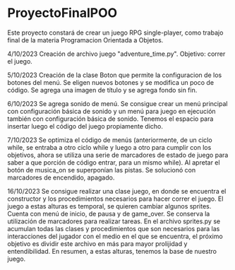 # ProyectoFinalPOO
 Este proyecto constará de crear un juego RPG single-player, como trabajo final de la materia Programacion Orientada a Objetos.

4/10/2023
Creación de archivo juego "adventure_time.py". Objetivo: correr el juego.

5/10/2023
Creación de la clase Boton que permite la configuracion de los botones del menú.
Se eligen nuevos botones y se modifica un poco de código.
Se agrega una imagen de título y se agrega fondo sin fin.

6/10/2023
Se agrega sonido de menú.
Se consigue crear un menú principal con configuración básica de sonido y un menú para juego en ejecución
también con configuración básica de sonido.
Tenemos el espacio para insertar luego el código del juego propiamente dicho.

7/10/2023
Se optimiza el código de menús (anteriormente, de un ciclo while, se entraba a otro ciclo while y luego a otro
para cumplir con los objetivos, ahora se utiliza una serie de marcadores de estado de juego para saber a que porción de código entrar, para un mismo while).
Al apretar el botón de musica_on se superponían las pistas. Se solucionó con marcadores de encendido, apagado.

16/10/2023
Se consigue realizar una clase juego, en donde se encuentra el constructor y los procedimientos necesarios para hacer correr el juego.
El juego a estas alturas es temporal, se quieren cambiar algunos sprites.
Cuenta con menú de inicio, de pausa y de game_over.
Se conserva la utilización de marcadores para realizar tareas.
En el archivo sprites.py se acumulan todas las clases y procedimientos que son necesarios para las interacciones del jugador con el medio en el que se encuentra, el próximo objetivo es dividir este archivo en más para mayor prolijidad y entendibilidad.
En resumen, a estas alturas, tenemos la base de nuestro juego.
